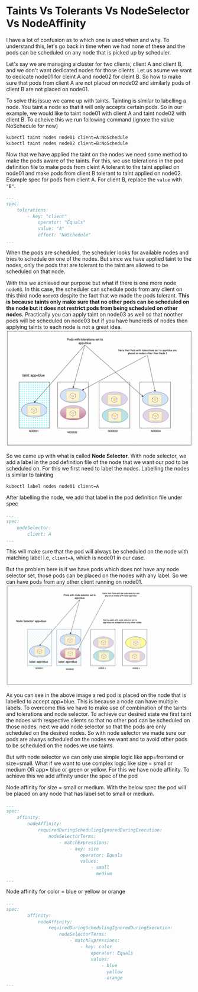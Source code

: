 # Taints Vs Tolerants Vs NodeSelector Vs NodeAffinity

I have a lot of confusion as to which one is used when and why. To understand this, let's go back in time when we had none of these and the pods can be scheduled on any node that is picked up by scheduler. 

Let's say we are managing a cluster for two clients, client A and client B, and we don't want dedicated nodes for those clients. Let us asume we want to dedicate node01 for cleint A and node02 for cleint B. So how to make sure that pods from client A are not placed on node02 and similarly pods of client B are not placed on node01. 

To solve this issue we came up with taints. Tainting is similar to labelling a node. You taint a node so that it will only accepts certain pods. So in our example, we would like to taint node01 with client A and taint node02 with client B. To acheive this we run following command (ignore the value NoSchedule for now)
```
kubectl taint nodes node01 client=A:NoSchedule
kubectl taint nodes node02 client=B:NoSchedule
```

Now that we have applied the taint on the nodes we need some method to make the pods aware of the taints. For this, we use tolerations in the pod definition file to make pods from cleint A tolerant to the taint applied on node01 and make pods from client B tolerant to taint applied on node02. 
Example spec for pods from client A. For client B, replace the `value` with `"B"`.
```yaml
...
spec:
	tolerations:
		- key: "client"
			operator: "Equals"
			value: "A"
			effect: "NoSchedule"
...
```

When the pods are scheduled, the scheduler looks for available nodes and tries to schedule on one of the nodes. But since we have applied taint to the nodes, only the pods that are tolerant to the taint are allowed to be scheduled on that node. 

With this we achieved our purpose but what if there is one more node `node03`. In this case, the scheduler can schedule pods from any client on this third node `node03` despite the fact that we made the pods tolerant. **This is because taints only make sure that no other pods can be scheduled on the node but it does not restrict pods from being scheduled on other nodes.**
Practically you can apply taint on node03 as well so that noother pods will be scheduled on node03 but if you have hundreds of nodes then applying taints to each node is not a great idea. 
![d3c89f24b8528bc32c06d6d022c28d24.png](../_resources/d3c89f24b8528bc32c06d6d022c28d24.png)

So we came up with what is called **Node Selector**. With node selector, we add a label in the pod definition file of the node that we want our pod to be scheduled on. For this we first need to label the nodes. Labelling the nodes is similar to tainting
```
kubectl label nodes node01 client=A
```
After labelling the node, we add that label in the pod definition file under spec
```yaml
...
spec: 
	nodeSelector:
		client: A
...
```
This will make sure that the pod will always be scheduled on the node with matching label i.e, `client=A`, which is node01 in our case. 

But the problem here is if we have pods which does not have any node selector set, those pods can be placed on the nodes with any label. So we can have pods from any other client running on node01.
![1055f531df3170c60b9110b61e83fb9b.png](../_resources/1055f531df3170c60b9110b61e83fb9b.png)

As you can see in the above image a red pod is placed on the node that is labelled to accept app=blue. This is because a node can have multiple labels. To overcome this we have to make use of combination of the taints and tolerations and node selector. To achieve our desired state we first taint the ndoes with respective clients so that no other pod can be scheduled on those nodes. next we add node selector so that the pods are only scheduled on the desired nodes. So with node selector we made sure our pods are always scheduled on the nodes we want and to avoid other pods to be scheduled on the nodes we use taints.

But with node selector we can only use simple logic like app=frontend or size=small. What if we want to use complex logic like size = small or medium OR app= blue or green or yellow. For this we have node affinity. To achieve this we add affinity under the spec of the pod

Node affinity for size = small or medium. With the below spec the pod will be placed on any node that has label set to small or medium.
```yaml
...
spec:
	affinity:
		nodeAffinity:
			requiredDuringSchedulingIgnoredDuringExecution:
				nodeSelectorTerms:
					- matchExpressions:
						- key: size
							operator: Equals
							values:
								- small
								  medium
...
```


Node affinity for color = blue or yellow or orange
```yaml
...
spec:
		affinity:
			nodeAffinity:
				requiredDuringSchedulingIgnoredDuringExecution:
					nodeSelectorTerms:
						- matchExpressions:
							- key: color
								operator: Equals
								values:
									- blue
									  yellow
									  orange
...
```
